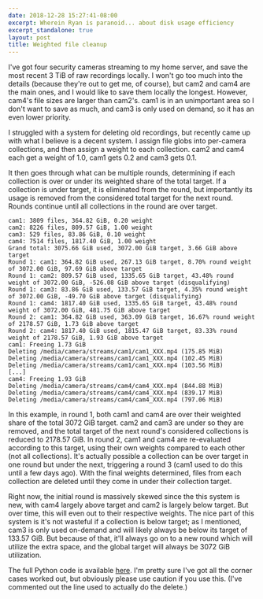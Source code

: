 ```yaml
---
date: 2018-12-28 15:27:41-08:00
excerpt: Wherein Ryan is paranoid... about disk usage efficiency
excerpt_standalone: true
layout: post
title: Weighted file cleanup
---
```

I've got four security cameras streaming to my home server, and save the most recent 3 TiB of raw recordings locally. I won't go too much into the details (because they're out to get me, of course), but cam2 and cam4 are the main ones, and I would like to save them locally the longest.  However, cam4's file sizes are larger than cam2's.  cam1 is in an unimportant area so I don't want to save as much, and cam3 is only used on demand, so it has an even lower priority.

I struggled with a system for deleting old recordings, but recently came up with what I believe is a decent system.  I assign file globs into per-camera collections, and then assign a weight to each collection.  cam2 and cam4 each get a weight of 1.0, cam1 gets 0.2 and cam3 gets 0.1.

It then goes through what can be multiple rounds, determining if each collection is over or under its weighted share of the total target.  If a collection is under target, it is eliminated from the round, but importantly its usage is removed from the considered total target for the next round.  Rounds continue until all collections in the round are over target.

```
cam1: 3809 files, 364.82 GiB, 0.20 weight
cam2: 8226 files, 809.57 GiB, 1.00 weight
cam3: 529 files, 83.86 GiB, 0.10 weight
cam4: 7514 files, 1817.40 GiB, 1.00 weight
Grand total: 3075.66 GiB used, 3072.00 GiB target, 3.66 GiB above target
Round 1: cam1: 364.82 GiB used, 267.13 GiB target, 8.70% round weight of 3072.00 GiB, 97.69 GiB above target
Round 1: cam2: 809.57 GiB used, 1335.65 GiB target, 43.48% round weight of 3072.00 GiB, -526.08 GiB above target (disqualifying)
Round 1: cam3: 83.86 GiB used, 133.57 GiB target, 4.35% round weight of 3072.00 GiB, -49.70 GiB above target (disqualifying)
Round 1: cam4: 1817.40 GiB used, 1335.65 GiB target, 43.48% round weight of 3072.00 GiB, 481.75 GiB above target
Round 2: cam1: 364.82 GiB used, 363.09 GiB target, 16.67% round weight of 2178.57 GiB, 1.73 GiB above target
Round 2: cam4: 1817.40 GiB used, 1815.47 GiB target, 83.33% round weight of 2178.57 GiB, 1.93 GiB above target
cam1: Freeing 1.73 GiB
Deleting /media/camera/streams/cam1/cam1_XXX.mp4 (175.85 MiB)
Deleting /media/camera/streams/cam1/cam1_XXX.mp4 (102.45 MiB)
Deleting /media/camera/streams/cam1/cam1_XXX.mp4 (103.56 MiB)
[...]
cam4: Freeing 1.93 GiB
Deleting /media/camera/streams/cam4/cam4_XXX.mp4 (844.88 MiB)
Deleting /media/camera/streams/cam4/cam4_XXX.mp4 (839.17 MiB)
Deleting /media/camera/streams/cam4/cam4_XXX.mp4 (797.06 MiB)
```

In this example, in round 1, both cam1 and cam4 are over their weighted share of the total 3072 GiB target.  cam2 and cam3 are under so they are removed, and the total target of the next round's considered collections is reduced to 2178.57 GiB.  In round 2, cam1 and cam4 are re-evaluated according to this target, using their own weights compared to each other (not all collections).  It's actually possible a collection can be over target in one round but under the next, triggering a round 3 (cam1 used to do this until a few days ago).  With the final weights determined, files from each collection are deleted until they come in under their collection target.

Right now, the initial round is massively skewed since the this system is new, with cam4 largely above target and cam2 is largely below target.  But over time, this will even out to their respective weights.  The nice part of this system is it's not wasteful if a collection is below target; as I mentioned, cam3 is only used on-demand and will likely always be below its target of 133.57 GiB.  But because of that, it'll always go on to a new round which will utilize the extra space, and the global target will always be 3072 GiB utilization.

The full Python code is available [here](https://gist.github.com/rfinnie/0eccfd7477a6b9cc791f70c0ee621b26).  I'm pretty sure I've got all the corner cases worked out, but obviously please use caution if you use this.  (I've commented out the line used to actually do the delete.)

